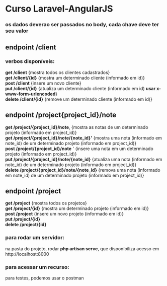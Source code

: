 # Curso Laravel-AngularJS
### os dados deverao ser passados no body, cada chave deve ter seu valor
## endpoint /client
### verbos disponíveis:
**get /client** {mostra todos os clientes cadastrados}  
**get /client/{id}** {mostra um determinado cliente (informado em id)}  
**post /client** {insere um novo cliente}  
**put /client/{id}** {atualiza um determinado cliente (informado em id) **usar x-www-form-urlencoded**}  
**delete /client/{id}** {remove um determinado cliente (informado em id)}  
## endpoint /project{project_id}/note
**get /project/{project_id}/note**, {mostra as notas de um determinado projeto (informado em project_id)}  
**get /project/{project_id}/note/{note_id}'** {mostra uma nota (informado em note_id) de um determinado projeto (informado em project_id)}  
**post /project/{project_id}/note** ' {insere uma nota em um determinado projeto (informado em project_id)}  
**put /project/{project_id}/note/{note_id}** {atualiza uma nota (informado em note_id) de um determinado projeto (informado em project_id)}  
**delete /project/{project_id}/note/{note_id}** {remova uma nota (informado em note_id) de um determinado projeto (informado em project_id)}  
## endpoint /project
**get /project** {mostra todos os projetos}  
**get /project/{id}** {mostra um determinado projeto (informado em id)}  
**post /project** {insere um novo projeto (informado em id)}  
**put /project/{id}**  
**delete /project/{id}**  
  
### para rodar um servidor:  
na pasta do projeto, rodar **php artisan serve**, que disponibiliza acesso em http://localhost:8000  
  
### para acessar um recurso:  
para testes, podemos usar o postman  